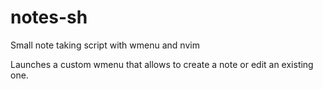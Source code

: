 # notes-sh

Small note taking script with wmenu and nvim

Launches a custom wmenu that allows to create a note or edit an existing one.
